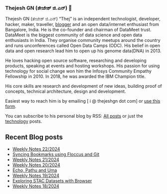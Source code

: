 ### Thejesh GN (ತೇಜೇಶ್ ಜಿ.ಎನ್) 👋

Thejesh GN (ತೇಜೇಶ್ ಜಿ.ಎನ್) “Thej” is an independent technologist, developer, hacker, maker, traveller, [blogger](https://thejeshgn.com/) and an open data/internet enthusiast from Bangalore, India. He is the co-founder and chairman of DataMeet trust. DataMeet is the biggest community of data science and open data enthusiasts in India. They organise community meetups around the country and runs unconferences called Open Data Camps (ODC). His belief in open data and open research lead him to open up his genome data(DNA) in 2013.

He loves hacking open source software, researching and developing products, speaking at events and hosting workshops. His passion for using technology for social change won him the Infosys Community Empathy Fellowship in 2010. In 2018, he was awarded the IBM Champion title.

His core skills are research and development of new ideas, building proof of concepts, technical architecture, design and development.

Easiest way to reach him is by emailing [ i @ thejeshgn dot com] or [use this form](https://thejeshgn.com/contact/).

You can subscribe to his personal blog by RSS: [All posts](https://feeds.thejeshgn.com/thejeshgn) or just the [technology](https://feeds.thejeshgn.com/technology) posts.

## Recent Blog posts
<!-- BLOG-POST-LIST:START -->
- [Weekly Notes 22/2024](https://thejeshgn.com/2024/05/31/weekly-notes-22-2024/)
- [Syncing Bookmarks using Floccus and Git](https://thejeshgn.com/2024/05/28/syncing-bookmarks-using-floccus-and-git/)
- [Weekly Notes 21/2024](https://thejeshgn.com/2024/05/24/weekly-notes-21-2024/)
- [Weekly Notes 20/2024](https://thejeshgn.com/2024/05/17/weekly-notes-20-2024/)
- [Echo, Pathu and Uma](https://thejeshgn.com/2024/05/16/echo-pathu-and-uma/)
- [Weekly Notes 19/2024](https://thejeshgn.com/2024/05/10/weekly-notes-19-2024/)
- [Exploring STAC Datasets with Browser](https://thejeshgn.com/2024/05/08/exploring-stac-datasets-with-browser/)
- [Weekly Notes 18/2024](https://thejeshgn.com/2024/05/03/weekly-notes-18-2024/)
<!-- BLOG-POST-LIST:END -->
